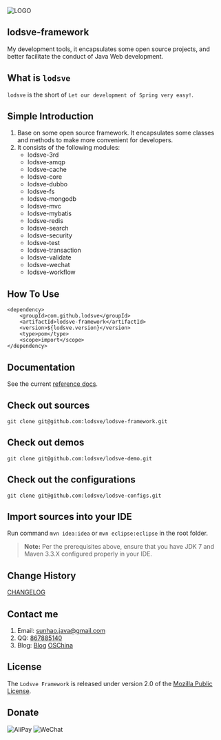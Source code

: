 ![LOGO](logo-03.png "lodsve-framework")

## lodsve-framework
My development tools, it encapsulates some open source projects, and better facilitate the conduct of Java Web development.

## What is `lodsve`
`lodsve` is the short of `Let our development of Spring very easy!`.

## Simple Introduction
1. Base on some open source framework. It encapsulates some classes and methods to make more convenient for developers.
2. It consists of the following modules:
    - lodsve-3rd
    - lodsve-amqp
    - lodsve-cache
    - lodsve-core
    - lodsve-dubbo
    - lodsve-fs
    - lodsve-mongodb
    - lodsve-mvc
    - lodsve-mybatis
    - lodsve-redis
    - lodsve-search
    - lodsve-security
    - lodsve-test
    - lodsve-transaction
    - lodsve-validate
    - lodsve-wechat
    - lodsve-workflow

## How To Use

    <dependency>
        <groupId>com.github.lodsve</groupId>
        <artifactId>lodsve-framework</artifactId>
        <version>${lodsve.version}</version>
        <type>pom</type>
        <scope>import</scope>
    </dependency>
    
## Documentation
See the current [reference docs][].

## Check out sources
`git clone git@github.com:lodsve/lodsve-framework.git`

## Check out demos
`git clone git@github.com:lodsve/lodsve-demo.git`

## Check out the configurations
`git clone git@github.com:lodsve/lodsve-configs.git`

## Import sources into your IDE
Run command `mvn idea:idea` or `mvn eclipse:eclipse` in the root folder.
> **Note:** Per the prerequisites above, ensure that you have JDK 7 and Maven 3.3.X configured properly in your IDE.

## Change History
[CHANGELOG][]

## Contact me
1. Email: sunhao.java@gmail.com
2. QQ: [867885140][]
3. Blog: [Blog][] [OSChina][]

## License
The `Lodsve Framework` is released under version 2.0 of the [Mozilla Public License][].

## Donate
![AliPay](http://git.oschina.net/uploads/qrcode/qrcode_alipay_1463048409407089.png "支付宝")
![WeChat](http://git.oschina.net/uploads/qrcode/qrcode_wechat_1463066035407089.png "微信")

[Mozilla Public License]: http://opensource.org/licenses/MPL-2.0
[CHANGELOG]: https://github.com/lodsve/lodsve-framework/blob/master/CHANGELOG.md
[Blog]: http://blog.lodsve.com
[OSChina]: http://my.oschina.net/sunhaojava/blog
[867885140]: http://wpa.qq.com/msgrd?v=3&uin=867885140&site=qq&menu=yes
[reference docs]: http://www.lodsve.com/
